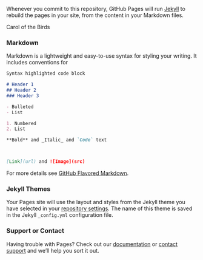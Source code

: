 
<script src="midijs/libtimidity.js" charset="UTF-8"></script>
<script src="midijs/midi.js" charset="UTF-8"></script>


Whenever you commit to this repository, GitHub Pages will run [Jekyll](https://jekyllrb.com/) to rebuild the pages in your site, from the content in your Markdown files.

<a onclick="MIDIjs.play('carolofthebirds_with_metronome.mid')">Carol of the Birds</a>
### Markdown

Markdown is a lightweight and easy-to-use syntax for styling your writing. It includes conventions for

```markdown
Syntax highlighted code block

# Header 1
## Header 2
### Header 3

- Bulleted
- List

1. Numbered
2. List

**Bold** and _Italic_ and `Code` text



[Link](url) and ![Image](src)
```

For more details see [GitHub Flavored Markdown](https://guides.github.com/features/mastering-markdown/).

### Jekyll Themes

Your Pages site will use the layout and styles from the Jekyll theme you have selected in your [repository settings](https://github.com/acstechpages/Yuletide2018/settings). The name of this theme is saved in the Jekyll `_config.yml` configuration file.

### Support or Contact

Having trouble with Pages? Check out our [documentation](https://help.github.com/categories/github-pages-basics/) or [contact support](https://github.com/contact) and we’ll help you sort it out.

